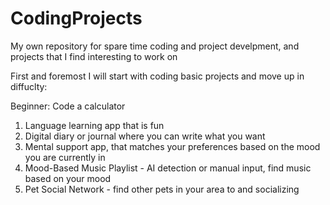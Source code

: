 # CodingProjects
My own repository for spare time coding and project develpment, and projects that I find interesting to work on

First and foremost I will start with coding basic projects and move up in diffuclty:

Beginner:
Code a calculator

1. Language learning app that is fun 
2. Digital diary or journal where you can write what you want
3. Mental support app, that matches your preferences based on the mood you are currently in
4. Mood-Based Music Playlist - AI detection or manual input, find music based on your mood
5. Pet Social Network - find other pets in your area to and socializing
